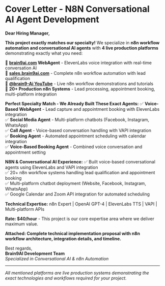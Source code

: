 # Cover Letter - N8N Conversational AI Agent Development

**Dear Hiring Manager,**

**This project exactly matches our specialty!** We specialize in **n8n workflow automation and conversational AI agents** with **4 live production platforms** demonstrating exactly what you need:

🚀 **[brain9ai.com](https://brain9ai.com) WebAgent** - ElevenLabs voice integration with real-time conversation AI  
🚀 **[sales.brain9ai.com](https://sales.brain9ai.com)** - Complete n8n workflow automation with lead qualification  
🚀 **[@brain9-Ai YouTube](https://youtube.com/@brain9-Ai)** - Live n8n workflow demonstrations and tutorials  
🚀 **20+ Production n8n Systems** - Lead processing, appointment booking, multi-platform integration  

**Perfect Specialty Match - We Already Built These Exact Agents:**
✅ **Voice-Based WebAgent** - Lead capture and appointment booking with ElevenLabs integration  
✅ **Social Media Agent** - Multi-platform chatbots (Facebook, Instagram, WhatsApp)  
✅ **Call Agent** - Voice-based conversation handling with VAPI integration  
✅ **Booking Agent** - Automated appointment scheduling with calendar integration  
✅ **Voice-Based Booking Agent** - Combined voice conversation and appointment setting  

**N8N & Conversational AI Experience:**
✅ Built voice-based conversational agents using ElevenLabs and VAPI integration  
✅ 20+ n8n workflow systems handling lead qualification and appointment booking  
✅ Multi-platform chatbot deployment (Website, Facebook, Instagram, WhatsApp)  
✅ Google Calendar and Zoom API integration for automated scheduling  

**Technical Expertise:** n8n Expert | OpenAI GPT-4 | ElevenLabs TTS | VAPI | Multi-platform APIs

**Rate: $40/hour** - This project is our core expertise area where we deliver maximum value.

**Attached: Complete technical implementation proposal with n8n workflow architecture, integration details, and timeline.**

Best regards,  
**Brain9AI Development Team**  
*Specialized in Conversational AI & n8n Automation*

---
*All mentioned platforms are live production systems demonstrating the exact technologies and workflows required for your project.* 
